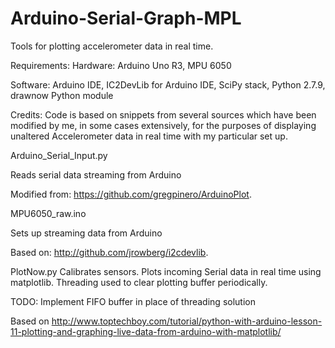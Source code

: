 # Arduino-Serial-Graph-MPL
Tools for plotting accelerometer data in real time.

Requirements:
Hardware: Arduino Uno R3, MPU 6050

Software: Arduino IDE, IC2DevLib for Arduino IDE, SciPy stack, Python 2.7.9, drawnow Python module

Credits:
Code is based on snippets from several sources which have been modified by me, in some cases extensively, for the purposes of displaying unaltered Accelerometer data in real time with my particular set up.

Arduino_Serial_Input.py

  Reads serial data streaming from Arduino
  
  Modified from: https://github.com/gregpinero/ArduinoPlot. 

MPU6050_raw.ino

  Sets up streaming data from Arduino
  
  Based on: http://github.com/jrowberg/i2cdevlib.  

PlotNow.py
  Calibrates sensors. Plots incoming Serial data in real time using matplotlib. Threading used to clear plotting buffer periodically.
  
  TODO: Implement FIFO buffer in place of threading solution
  
  Based on http://www.toptechboy.com/tutorial/python-with-arduino-lesson-11-plotting-and-graphing-live-data-from-arduino-with-matplotlib/
